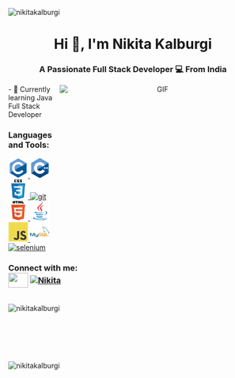 <p align="center">
  <p align="left"> <img src="https://komarev.com/ghpvc/?username=nikitakalburgi&label=Profile%20views&color=0e75b6&style=flat" alt="nikitakalburgi" /> </p>
<h1 align="center">Hi 👋, I'm Nikita Kalburgi</h1>
<h3 align="center">A Passionate <b>Full Stack Developer  💻 </b> From India</h3>
  <p align="center">
  <img align="right" height="300" width="400" alt="GIF" src="https://media.giphy.com/media/rsUGLKwgSvSxmq1VrZ/giphy.gif">
</p>
- 🌱 Currently learning Java Full Stack Developer
<br>

<h3 align="left">Languages and Tools:</h3>
<p align="left"> <a href="https://www.cprogramming.com/" target="_blank" rel="noreferrer"> <img src="https://raw.githubusercontent.com/devicons/devicon/master/icons/c/c-original.svg" alt="c" width="40" height="40"/> </a> <a href="https://www.w3schools.com/cpp/" target="_blank" rel="noreferrer"> <img src="https://raw.githubusercontent.com/devicons/devicon/master/icons/cplusplus/cplusplus-original.svg" alt="cplusplus" width="40" height="40"/> </a> <a href="https://www.w3schools.com/css/" target="_blank" rel="noreferrer"> <img src="https://raw.githubusercontent.com/devicons/devicon/master/icons/css3/css3-original-wordmark.svg" alt="css3" width="40" height="40"/> </a> <a href="https://git-scm.com/" target="_blank" rel="noreferrer"> <img src="https://www.vectorlogo.zone/logos/git-scm/git-scm-icon.svg" alt="git" width="40" height="40"/> </a> <a href="https://www.w3.org/html/" target="_blank" rel="noreferrer"> <img src="https://raw.githubusercontent.com/devicons/devicon/master/icons/html5/html5-original-wordmark.svg" alt="html5" width="40" height="40"/> </a> <a href="https://www.java.com" target="_blank" rel="noreferrer"> <img src="https://raw.githubusercontent.com/devicons/devicon/master/icons/java/java-original.svg" alt="java" width="40" height="40"/> </a> <a href="https://developer.mozilla.org/en-US/docs/Web/JavaScript" target="_blank" rel="noreferrer"> <img src="https://raw.githubusercontent.com/devicons/devicon/master/icons/javascript/javascript-original.svg" alt="javascript" width="40" height="40"/> </a> <a href="https://www.mysql.com/" target="_blank" rel="noreferrer"> <img src="https://raw.githubusercontent.com/devicons/devicon/master/icons/mysql/mysql-original-wordmark.svg" alt="mysql" width="40" height="40"/> </a> <a href="https://www.selenium.dev" target="_blank" rel="noreferrer"> <img src="https://raw.githubusercontent.com/detain/svg-logos/780f25886640cef088af994181646db2f6b1a3f8/svg/selenium-logo.svg" alt="selenium" width="40" height="40"/> </a> </p>
<h3 align="left">Connect with me:  <br>
<a href = "mailto: nikitakalburgi302@gmail.com"><img align="center" src="https://simpleicons.org/icons/gmail.svg" height="30" width="40" /></a>
<a href="https://www.linkedin.com/in/nikita-kalburgi/" target="blank"><img align="center" src="https://cdn.jsdelivr.net/npm/simple-icons@3.0.1/icons/linkedin.svg" alt="Nikita" height="30" width="40" /></a> 
</h3>
<br>
<img align="left" src="https://github-readme-stats.vercel.app/api/top-langs?username=nikitakalburgi&show_icons=true&locale=en&layout=compact" alt="nikitakalburgi" /></p>
<br>
<br>
<br>
<br>
<br>
<br>
<img align="left" src="https://github-readme-streak-stats.herokuapp.com/?user=nikitakalburgi&" alt="nikitakalburgi" />
